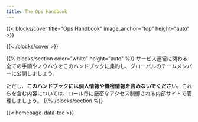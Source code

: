 ```yaml
---
title: The Ops Handbook
---
```


{{< blocks/cover title="Ops Handbook" image_anchor="top"
height="auto" >}}

{{< /blocks/cover >}}

{{% blocks/section color="white" height="auto" %}}
サービス運営に関わる全ての手順やノウハウをこのハンドブックに集約し、グローバルのチームメンバーに公開しましょう。

ただし、**このハンドブックには個人情報や機密情報を含めないでください**。これらを含む内容については、ロール毎に厳密なアクセス制御される内部サイトで管理しましょう。
{{% /blocks/section %}}

{{< homepage-data-toc >}}